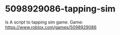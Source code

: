 # 5098929086-tapping-sim
Is A script to tapping sim game.
Game: https://www.roblox.com/games/5098929086
